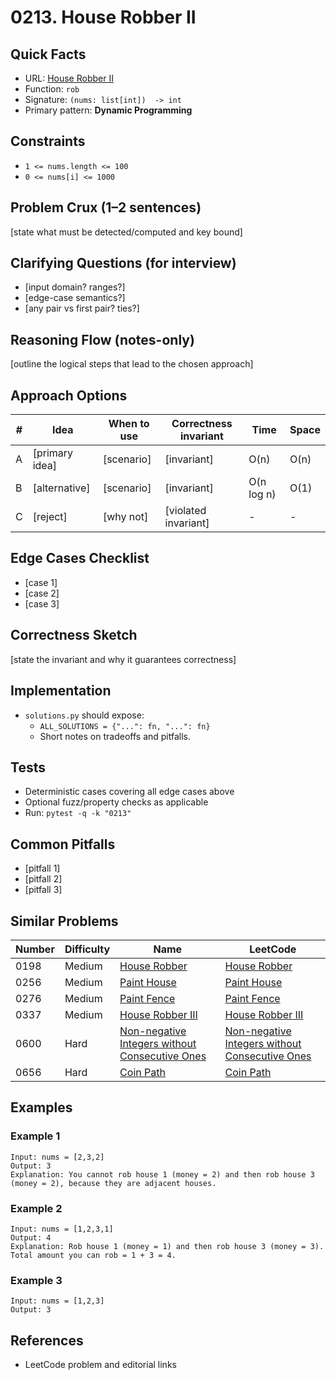 # 0213. House Robber II

## Quick Facts

- URL: [House Robber II](https://leetcode.com/problems/house-robber-ii/)
- Function: `rob`
- Signature: `(nums: list[int])  -> int`
- Primary pattern: **Dynamic Programming**

## Constraints

- `1 <= nums.length <= 100`
- `0 <= nums[i] <= 1000`

## Problem Crux (1–2 sentences)

[state what must be detected/computed and key bound]

## Clarifying Questions (for interview)

- [input domain? ranges?]
- [edge-case semantics?]
- [any pair vs first pair? ties?]

## Reasoning Flow (notes-only)

[outline the logical steps that lead to the chosen approach]

## Approach Options

| #   | Idea           | When to use | Correctness invariant | Time       | Space |
| --- | -------------- | ----------- | --------------------- | ---------- | ----- |
| A   | [primary idea] | [scenario]  | [invariant]           | O(n)       | O(n)  |
| B   | [alternative]  | [scenario]  | [invariant]           | O(n log n) | O(1)  |
| C   | [reject]       | [why not]   | [violated invariant]  | -          | -     |

## Edge Cases Checklist

- [case 1]
- [case 2]
- [case 3]

## Correctness Sketch

[state the invariant and why it guarantees correctness]

## Implementation

- `solutions.py` should expose:
    - `ALL_SOLUTIONS = {"...": fn, "...": fn}`
    - Short notes on tradeoffs and pitfalls.

## Tests

- Deterministic cases covering all edge cases above
- Optional fuzz/property checks as applicable
- Run: `pytest -q -k "0213"`

## Common Pitfalls

- [pitfall 1]
- [pitfall 2]
- [pitfall 3]

## Similar Problems

| Number | Difficulty | Name                                                                                                               | LeetCode                                                                                                                        |
| ------ | ---------- | ------------------------------------------------------------------------------------------------------------------ | ------------------------------------------------------------------------------------------------------------------------------- |
| 0198   | Medium     | [House Robber](../0198-house-robber/readme.md)                                                                     | [House Robber](https://leetcode.com/problems/house-robber/)                                                                     |
| 0256   | Medium     | [Paint House](../0256-paint-house/readme.md)                                                                       | [Paint House](https://leetcode.com/problems/paint-house/)                                                                       |
| 0276   | Medium     | [Paint Fence](../0276-paint-fence/readme.md)                                                                       | [Paint Fence](https://leetcode.com/problems/paint-fence/)                                                                       |
| 0337   | Medium     | [House Robber III](../0337-house-robber-iii/readme.md)                                                             | [House Robber III](https://leetcode.com/problems/house-robber-iii/)                                                             |
| 0600   | Hard       | [Non-negative Integers without Consecutive Ones](../0600-non-negative-integers-without-consecutive-ones/readme.md) | [Non-negative Integers without Consecutive Ones](https://leetcode.com/problems/non-negative-integers-without-consecutive-ones/) |
| 0656   | Hard       | [Coin Path](../0656-coin-path/readme.md)                                                                           | [Coin Path](https://leetcode.com/problems/coin-path/)                                                                           |

## Examples

### Example 1

```text
Input: nums = [2,3,2]
Output: 3
Explanation: You cannot rob house 1 (money = 2) and then rob house 3 (money = 2), because they are adjacent houses.
```

### Example 2

```text
Input: nums = [1,2,3,1]
Output: 4
Explanation: Rob house 1 (money = 1) and then rob house 3 (money = 3).
Total amount you can rob = 1 + 3 = 4.
```

### Example 3

```text
Input: nums = [1,2,3]
Output: 3
```

## References

- LeetCode problem and editorial links

